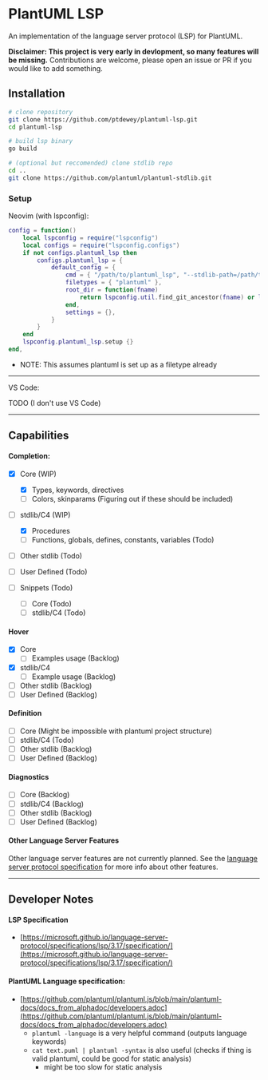# PlantUML LSP

An implementation of the language server protocol (LSP) for PlantUML.

**Disclaimer: This project is very early in devlopment, so many features will be missing.**
Contributions are welcome, please open an issue or PR if you would like to add something.


## Installation

```sh
# clone repository
git clone https://github.com/ptdewey/plantuml-lsp.git
cd plantuml-lsp

# build lsp binary
go build

# (optional but reccomended) clone stdlib repo
cd ..
git clone https://github.com/plantuml/plantuml-stdlib.git
```

### Setup

Neovim (with lspconfig):

```lua
config = function()
    local lspconfig = require("lspconfig")
    local configs = require("lspconfig.configs")
    if not configs.plantuml_lsp then
        configs.plantuml_lsp = {
            default_config = {
                cmd = { "/path/to/plantuml_lsp", "--stdlib-path=/path/to/plantuml-stdlib" },
                filetypes = { "plantuml" },
                root_dir = function(fname)
                    return lspconfig.util.find_git_ancestor(fname) or lspconfig.util.path.dirname(fname)
                end,
                settings = {},
            }
        }
    end
    lspconfig.plantuml_lsp.setup {}
end,
```

* NOTE: This assumes plantuml is set up as a filetype already

---

VS Code:

TODO (I don't use VS Code)

---

## Capabilities

#### Completion:
- [x] Core (WIP)
    - [x] Types, keywords, directives
    - [ ] Colors, skinparams (Figuring out if these should be included)
- [ ] stdlib/C4 (WIP)
    - [x] Procedures
    - [ ] Functions, globals, defines, constants, variables (Todo)
- [ ] Other stdlib (Todo)
- [ ] User Defined (Todo)

- [ ] Snippets (Todo)
    - [ ] Core (Todo)
    - [ ] stdlib/C4 (Todo)

#### Hover
- [x] Core
    - [ ] Examples usage (Backlog)
- [x] stdlib/C4
    - [ ] Example usage (Backlog)
- [ ] Other stdlib (Backlog)
- [ ] User Defined (Backlog)

#### Definition
- [ ] Core (Might be impossible with plantuml project structure)
- [ ] stdlib/C4 (Todo)
- [ ] Other stdlib (Backlog)
- [ ] User Defined (Backlog)

#### Diagnostics
- [ ] Core (Backlog)
- [ ] stdlib/C4 (Backlog)
- [ ] Other stdlib (Backlog)
- [ ] User Defined (Backlog)

#### Other Language Server Features
Other language server features are not currently planned.
See the [language server protocol specification](https://microsoft.github.io/language-server-protocol/specifications/lsp/3.17/specification/#languageFeatures) for more info about other features.

---

## Developer Notes

#### LSP Specification
- [https://microsoft.github.io/language-server-protocol/specifications/lsp/3.17/specification/](https://microsoft.github.io/language-server-protocol/specifications/lsp/3.17/specification/)

#### PlantUML Language specification:
- [https://github.com/plantuml/plantuml.js/blob/main/plantuml-docs/docs_from_alphadoc/developers.adoc](https://github.com/plantuml/plantuml.js/blob/main/plantuml-docs/docs_from_alphadoc/developers.adoc)
    - `plantuml -language` is a very helpful command (outputs language keywords)
    - `cat text.puml | plantuml -syntax` is also useful (checks if thing is valid plantuml, could be good for static analysis)
        - might be too slow for static analysis

